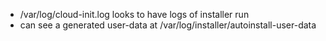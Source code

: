 * /var/log/cloud-init.log looks to have logs of installer run
* can see a generated user-data at /var/log/installer/autoinstall-user-data